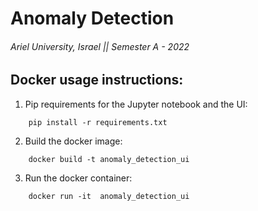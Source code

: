 # Anomaly Detection

###### Ariel University, Israel || Semester A - 2022

## Docker usage instructions:

1. Pip requirements for the Jupyter notebook and the UI:
```
    pip install -r requirements.txt
```

2. Build the docker image:
```
    docker build -t anomaly_detection_ui
```

3. Run the docker container:
```
    docker run -it  anomaly_detection_ui
```





